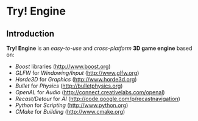 Try! Engine
===========

Introduction
------------

**Try! Engine** is an *easy-to-use* and *cross-platform* **3D game engine** based on:

 * *Boost* libraries (http://www.boost.org)
 * *GLFW* for *Windowing/Input* (http://www.glfw.org)
 * *Horde3D* for *Graphics* (http://www.horde3d.org)
 * *Bullet* for *Physics* (http://bulletphysics.org)
 * *OpenAL* for *Audio* (http://connect.creativelabs.com/openal)
 * *Recast/Detour* for *AI* (http://code.google.com/p/recastnavigation)
 * *Python* for *Scripting* (http://www.python.org)
 * *CMake* for *Building* (http://www.cmake.org)
